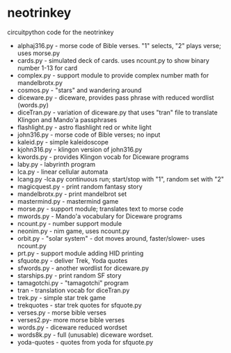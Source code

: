 # neotrinkey
circuitpython code for the neotrinkey

* alphaj316.py - morse code of Bible verses. "1" selects, "2" plays verse; uses morse.py
* cards.py - simulated deck of cards. uses ncount.py to show binary number 1-13 for card
* complex.py - support module to provide complex number math for mandelbrotx.py
* cosmos.py - "stars" and wandering around
* diceware.py - diceware, provides pass phrase with reduced wordlist (words.py)
* diceTran.py - variation of diceware.py that uses "tran" file to translate Klingon and Mando'a passphrases
* flashlight.py - astro flashlight red or white light
* john316.py - morse code of Bible verses; no input
* kaleid.py - simple kaleidoscope
* kjohn316.py - klingon version of john316.py
* kwords.py - provides Klingon vocab for Diceware programs
* laby.py - labyrinth program
* lca.py - linear cellular automata
* lcang.py -lca.py continuous run; start/stop with "1", random set with "2"
* magicquest.py - print random fantasy story
* mandelbrotx.py - print mandelbrot set 
* mastermind.py - mastermind game
* morse.py - support module; translates text to morse code
* mwords.py - Mando'a vocabulary for Diceware programs
* ncount.py - number support module
* neonim.py - nim game, uses ncount.py
* orbit.py - "solar system" - dot moves around, faster/slower- uses ncount.py
* prt.py - support module adding HID printing
* sfquote.py - deliver Trek, Yoda quotes
* sfwords.py - another wordlist for diceware.py
* starships.py - print random SF story
* tamagotchi.py - "tamagotchi" program
* tran - translation vocab for diceTran.py
* trek.py - simple star trek game
* trekquotes - star trek quotes for sfquote.py
* verses.py - morse bible verses
* verses2.py- more morse bible verses
* words.py - diceware reduced wordset
* words8k.py - full (unusable) diceware wordset.
* yoda-quotes - quotes from yoda for sfquote.py


